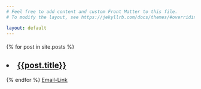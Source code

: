 ```yaml
---
# Feel free to add content and custom Front Matter to this file.
# To modify the layout, see https://jekyllrb.com/docs/themes/#overriding-theme-defaults

layout: default
---
```

<div class="home">

  <h4></h4>
    
 {% for post in site.posts %}
 <h2><li><a href="{{ post.url }}">{{post.title}}</a></li></h2>

{% endfor %}
 <a href="mailto:shevya.shruti999@gmail.com?subject=Subject Using Mailto.co.uk&body=Email Using Body">Email-Link</a> 
  

</div>
 
